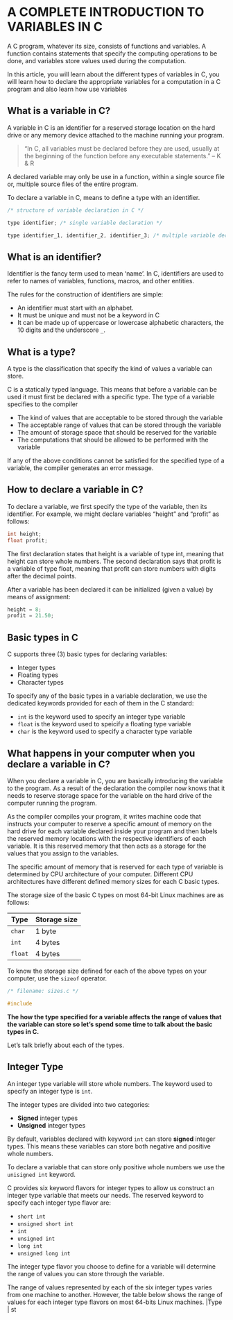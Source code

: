 # A COMPLETE INTRODUCTION TO VARIABLES IN C
A C program, whatever its size, consists of functions and variables. A function
contains statements that specify the computing operations to be done, and
variables store values used during the computation.


In this article, you will learn about the different types of variables in C,
you will learn how to declare the appropriate variables for a computation in a
C program and also learn how use variables

## What is a variable in C?
A variable in C is an identifier for a reserved storage location on the hard
drive or any memory device attached to the machine running your program.

> “In C, all variables must be declared before they are used, usually at the
> beginning of the function before any executable statements.” – K & R

A declared variable may only be use in a function, within a single source file
or, multiple source files of the entire program.

To declare a variable in C, means to define a type with an identifier.

```C
/* structure of variable declaration in C */

type identifier; /* single variable declaration */

type identifier_1, identifier_2, identifier_3; /* multiple variable declaration with same type */
```

## What is an identifier?
Identifier is the fancy term used to mean ‘name’. In C, identifiers are used to
refer to names of variables, functions, macros, and other entities.

The rules for the construction of identifiers are simple:
- An identifier must start with an alphabet.
- It must be unique and must not be a keyword in C
- It can be made up of uppercase or lowercase alphabetic characters, the 10
digits and the underscore `_`.

## What is a type?
A type is the classification that specify the kind of values a variable can
store.

C is a statically typed language. This means that before a variable can be used
it must first be declared with a specific type. The type of a variable
specifies to the compiler

- The kind of values that are acceptable to be stored through the variable
- The acceptable range of values that can be stored through the variable
- The amount of storage space that should be reserved for the variable
- The computations that should be allowed to be performed with the variable

If any of the above conditions cannot be satisfied for the specified type of a
variable, the compiler generates an error message.

## How to declare a variable in C?
To declare a variable, we first specify the type of the variable, then its
identifier. For example, we might declare variables “height” and “profit” as
follows:
```C
int height;
float profit;
```
The first declaration states that height is a variable of type int, meaning
that height can store whole numbers. The second declaration says that profit is
a variable of type float, meaning that profit can store numbers with digits
after the decimal points.

After a variable has been declared it can be initialized (given a value) by
means of assignment:
```C
height = 8;
profit = 21.50;
```
## Basic types in C

C supports three (3) basic types for declaring variables:
- Integer types
- Floating types
- Character types

To specify any of the basic types in a variable declaration, we use the dedicated
keywords provided for each of them in the C standard:

- `int` is the keyword used to specify an integer type variable
- `float` is the keyword used to speicify a floating type variable
- `char` is the keyword used to specify a character type variable

## What happens in your computer when you declare a variable in C?
When you declare a variable in C, you are basically introducing the variable to
the program. As a result of the declaration the compiler now knows that it
needs to reserve storage space for the variable on the hard drive of the
computer running the program.

As the compiler compiles your program, it writes machine code that instructs
your computer to reserve a specific amount of memory on the hard drive for each
variable declared inside your program and then labels the reserved memory
locations with the respective identifiers of each variable. It is this reserved
memory that then acts as a storage for the values that you assign to the
variables.

The specific amount of memory that is reserved for each type of variable is
determined by CPU architecture of your computer. Different CPU architectures
have different defined memory sizes for each C basic types.


The storage size of the basic C types on most 64-bit Linux machines are as
follows:

Type | Storage size
--- | ---
`char` | 1 byte
`int` | 4 bytes
`float` | 4 bytes

To know the storage size defined for each of the above types on your computer,
use the `sizeof` operator.

```C
/* filename: sizes.c */

#include
```

**The how the type specified for a variable affects the range of values that
the variable can store so let’s spend some time to talk about the basic types in C.**

Let’s talk briefly about each of the types.

## Integer Type
An integer type variable will store whole numbers. The keyword used to specify
an integer type is `int`.

The integer types are divided into two categories:
- **Signed** integer types
- **Unsigned** integer types

By default, variables declared with keyword `int` can store **signed** integer types.
This means these variables can store both negative and positive whole numbers.

To declare a variable that can store only positive whole numbers we use the
`unisigned int` keyword.

C provides six keyword flavors for integer types to allow us construct an
integer type variable that meets our needs. The reserved keyword to specify
each integer type flavor are:
- `short int`
- `unsigned short int`
- `int`
- `unsigned int`
- `long int`
- `unsigned long int`

The integer type flavor you choose to define for a variable will determine the
range of values you can store through the variable.

The range of values represented by each of the six integer types varies from
one machine to another. However, the table below shows the range of values for
each integer type flavors on most 64-bits Linux machines.
|Type | st
